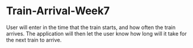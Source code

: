 # Train-Arrival-Week7

User will enter in the time that the train starts, and how often the train arrives. The application will then let the user know how long will it take for the next train to arrive. 